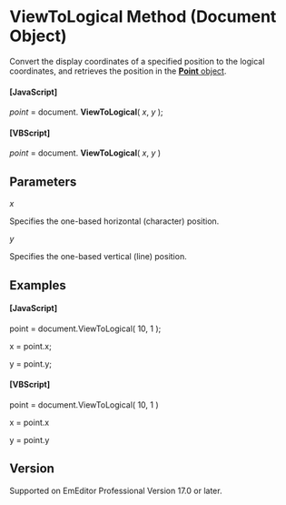 # ViewToLogical Method (Document Object)

Convert the display coordinates of a specified position to the logical coordinates, and retrieves the position in the [**Point** object](../point/index).

#### \[JavaScript\]

_point_ = document. **ViewToLogical**( _x_, _y_ );

#### \[VBScript\]

_point_ = document. **ViewToLogical**( _x_, _y_ )

## Parameters

_x_

Specifies the one-based horizontal (character) position.

_y_

Specifies the one-based vertical (line) position.

## Examples

#### \[JavaScript\]

point = document.ViewToLogical( 10, 1 );

x = point.x;

y = point.y;

#### \[VBScript\]

point = document.ViewToLogical( 10, 1 )

x = point.x

y = point.y

## Version

Supported on EmEditor Professional Version 17.0 or later.